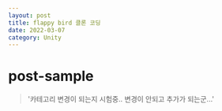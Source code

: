 ```yaml
---
layout: post
title: flappy bird 클론 코딩
date: 2022-03-07
category: Unity
---
```

# post-sample
  
> '카테고리 변경이 되는지 시험중.. 변경이 안되고 추가가 되는군...'
